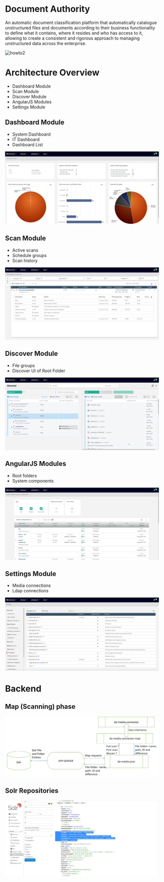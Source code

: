 # Document Authority

An automatic document classification platform that automatically catalogue unstructured files and documents according to their business functionality to define what it contains, where it resides and who has access to it, allowing to create a consistent and rigorous approach to managing unstructured data across the enterprise.

![howto2](https://github.com/integradhub/DocumentAuthority/assets/173034413/4a433933-40f2-49cc-92ed-37dbb26e7df6)

# Architecture Overview

- Dashboard Module
- Scan Module
- Discover Module
- AngularJS Modules
- Settings Module

## Dashboard Module

- System Dashboard
- IT Dashboard
- Dashboard List

<img src="images/dboard.png">

## Scan Module

- Active scans
- Schedule groups
- Scan history

<img src="images/scan.png">

## Discover Module

- File groups
- Discover UI of Root Folder

<img src="images/discover_ui.png">

## AngularJS Modules

- Root folders
- System components

<img src="images/system-monitor.png">

## Settings Module

- Media connections
- Ldap connections

<img src="images/settings-tags.png">

# Backend

## Map (Scanning) phase

<img src="images/da-backend.png">

## Solr Repositories

<img src="images/da-solr.png">

